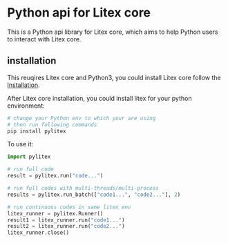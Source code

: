 # Python api for Litex core

This is a Python api library for Litex core, which aims to help Python users to interact with Litex core.

## installation

This reuqires Litex core and Python3, you could install Litex core follow the [Installation](https://litexlang.org/doc/Installation). 

After Litex core installation, you could install litex for your python environment:

```bash
# change your Python env to which your are using
# then run following commands
pip install pylitex
```

To use it:

```python
import pylitex

# run full code
result = pylitex.run("code...")

# run full codes with multi-threads/multi-process
results = pylitex.run_batch(["code1...", "code2..."], 2)

# run continuous codes in same litex env
litex_runner = pylitex.Runner()
result1 = litex_runner.run("code1...")
result2 = litex_runner.run("code2...")
litex_runner.close()
```